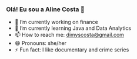 ### Olá! Eu sou a Aline Costa 👋
- 🔭 I’m currently working on finance
- 🌱 I’m currently learning Java and Data Analytics
- 📫 How to reach me: dimyscosta@gmail.com
- 😄 Pronouns: she/her
- ⚡ Fun fact: I like documentary and crime series
